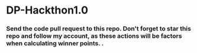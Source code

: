 # DP-Hackthon1.0

### Send the code pull request to this repo. Don't forget to star this repo and follow my account, as these actions will be factors when calculating winner points. . 
